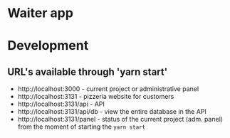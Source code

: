 # Waiter app

# Development

## URL's available through 'yarn start'

 - http://localhost:3000 - current project or administrative panel
 - http://localhost:3131 - pizzeria website for customers
 - http://localhost:3131/api - API
 - http://localhost:3131/api/db - view the entire database in the API
 - http://localhost:3131/panel - status of the current project (adm. panel) from the moment of starting the `yarn start`